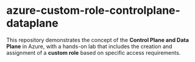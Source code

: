 # azure-custom-role-controlplane-dataplane
This repository demonstrates the concept of the **Control Plane and Data Plane** in Azure, with a hands-on lab that includes the creation and assignment of a **custom role** based on specific access requirements.

